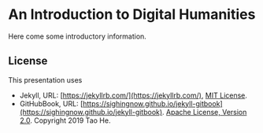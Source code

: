 # An Introduction to Digital Humanities


Here come some introductory information.


## License

This presentation uses 
- Jekyll, URL: [https://jekyllrb.com/](https://jekyllrb.com/), [MIT License](https://github.com/jekyll/jekyll/blob/master/LICENSE).
- GitHubBook, URL: [https://sighingnow.github.io/jekyll-gitbook](https://sighingnow.github.io/jekyll-gitbook). [Apache License, Version 2.0](https://www.apache.org/licenses/LICENSE-2.0). Copyright 2019 Tao He.

